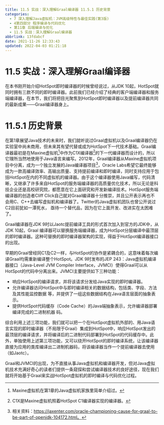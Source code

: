 ```yaml
---
title: 11.5 实战：深入理解Graal编译器 11.5.1 历史背景
categories: 
  - 7 深入理解Java虛拟机：JVM高级特性与最佳实践(第3版)
  - 4第四部分 程序编译与代码优化
  - 第11章 后端编译与优化
  - 11.5 实战：深入理解Graal编译器
abbrlink: 13fdabcf
date: 2021-11-26 12:33:43
updated: 2022-04-03 01:21:18
---
```

# 11.5 实战：深入理解Graal编译器
在本书刚开始介绍HotSpot即时编译器的时候曾经说过，从JDK 10起，HotSpot就同时拥有三款不同的即时编译器。此前我们已经介绍了经典的客户端编译器和服务端编译器，在本节，我们将把目光聚焦到HotSpot即时编译器以及提前编译器共同的最新成果——Graal编译器身上。

# 11.5.1 历史背景
在第1章展望Java技术的未来时，我们就听说过Graal虚拟机以及Graal编译器仍在实验室中尚未商用，但未来其有望代替或成为HotSpot下一代技术基础。Graal编译器最初是在Maxine虚拟机[^1]中作为C1X编译器[^2]的下一代编译器而设计的，所以它理所当然地使用于Java语言来编写。2012年，Graal编译器从Maxine虚拟机项目中分离，成为一个独立发展的Java编译器项目[^3]，Oracle Labs希望它最终能够成为一款高编译效率、高输出质量、支持提前编译和即时编译，同时支持应用于包括HotSpot在内的不同虚拟机的编译器。由于这个编译器使用Java编写，代码清晰，又继承了许多来自HotSpot的服务端编译器的高质量优化技术，所以无论是科技企业还是高校研究院，都愿意在它上面研究和开发新编译技术。HotSpot服务端编译器的创造者Cliff Click自己就对Graal编译器十分推崇，并且公开表示再也不会用C、C++去编写虚拟机和编译器了。Twitter的Java虚拟机团队也曾公开说过C2目前犹如一潭死水， 亟待一个替代品，因为在它上面开发、改进实在太困难了。

Graal编译器在JDK 9时以Jaotc提前编译工具的形式首次加入到官方的JDK中，从JDK 10起，Graal 编译器可以替换服务端编译器，成为HotSpot分层编译中最顶层的即时编译器。这种可替换的即时编译器架构的实现，得益于HotSpot编译器接口的出现。

早期的Graal曾经同C1及C2一样，与HotSpot的协作是紧耦合的，这意味着每次编译Graal均需重新编译整个HotSpot。JDK 9时发布的JEP 243：Java虚拟机编译器接口（Java-Level JVM Compiler Interface，JVMCI）使得Graal可以从HotSpot的代码中分离出来。JVMCI主要提供如下三种功能：

- 响应HotSpot的编译请求，并将该请求分发给Java实现的即时编译器。
- 允许编译器访问HotSpot中与即时编译相关的数据结构，包括类、字段、方法及其性能监控数据 等，并提供了一组这些数据结构在Java语言层面的抽象表示。
- 提供HotSpot代码缓存（Code Cache）的Java端抽象表示，允许编译器部署编译完成的二进制机器 码。

综合利用上述三项功能，我们就可以把一个在HotSpot虚拟机外部的、用Java语言实现的即时编译器（不局限于Graal）集成到HotSpot中，响应HotSpot发出的最顶层的编译请求，并将编译后的二进制代码部署到HotSpot的代码缓存中。此外，单独使用上述第三项功能，又可以绕开HotSpot的即时编译系统，让该编译器直接为应用的类库编译出二进制机器码，将该编译器当作一个提前编译器去使用 （如Jaotc）。

Graal和JVMCI的出现，为不直接从事Java虚拟机和编译器开发，但对Java虚拟机技术充满好奇心的读者们提供一条窥探和尝试编译器技术的良好途径，现在我们就将开始基于Graal来实战HotSpot虚拟机的即时编译与代码优化过程。

[^1]: Maxine虚拟机在第1章的Java虚拟机家族里简单介绍过。 
[^2]: C1X是Maxine虚拟机照着HotSpot C1编译器实现的编译器。 
[^3]: 相关资料：https://jaxenter.com/oracle-championing-cause-for-graal-to-be-part-of-openjdk-104172.html。
